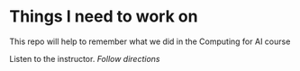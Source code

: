 # Things I need to work on
This repo will help to remember what we did in the Computing for AI course 

Listen to the instructor.
*Follow directions*

